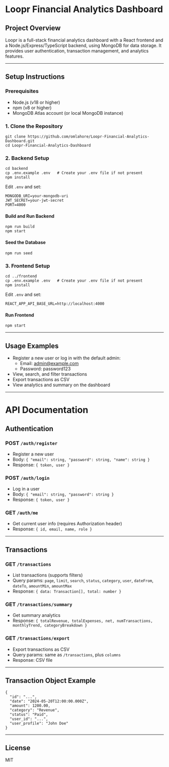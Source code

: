 # Loopr Financial Analytics Dashboard

## Project Overview
Loopr is a full-stack financial analytics dashboard with a React frontend and a Node.js/Express/TypeScript backend, using MongoDB for data storage. It provides user authentication, transaction management, and analytics features.

---

## Setup Instructions

### Prerequisites
- Node.js (v18 or higher)
- npm (v8 or higher)
- MongoDB Atlas account (or local MongoDB instance)

### 1. Clone the Repository
```
git clone https://github.com/omlahore/Loopr-Financial-Analytics-Dashboard.git
cd Loopr-Financial-Analytics-Dashboard
```

### 2. Backend Setup
```
cd backend
cp .env.example .env   # Create your .env file if not present
npm install
```

Edit `.env` and set:
```
MONGODB_URI=your-mongodb-uri
JWT_SECRET=your-jwt-secret
PORT=4000
```

#### Build and Run Backend
```
npm run build
npm start
```

#### Seed the Database
```
npm run seed
```

### 3. Frontend Setup
```
cd ../frontend
cp .env.example .env   # Create your .env file if not present
npm install
```

Edit `.env` and set:
```
REACT_APP_API_BASE_URL=http://localhost:4000
```

#### Run Frontend
```
npm start
```

---

## Usage Examples

- Register a new user or log in with the default admin:
  - Email: admin@example.com
  - Password: password123
- View, search, and filter transactions
- Export transactions as CSV
- View analytics and summary on the dashboard

---

# API Documentation

## Authentication

### POST `/auth/register`
- Register a new user
- Body: `{ "email": string, "password": string, "name": string }`
- Response: `{ token, user }`

### POST `/auth/login`
- Log in a user
- Body: `{ "email": string, "password": string }`
- Response: `{ token, user }`

### GET `/auth/me`
- Get current user info (requires Authorization header)
- Response: `{ id, email, name, role }`

---

## Transactions

### GET `/transactions`
- List transactions (supports filters)
- Query params: `page`, `limit`, `search`, `status`, `category`, `user`, `dateFrom`, `dateTo`, `amountMin`, `amountMax`
- Response: `{ data: Transaction[], total: number }`

### GET `/transactions/summary`
- Get summary analytics
- Response: `{ totalRevenue, totalExpenses, net, numTransactions, monthlyTrend, categoryBreakdown }`

### GET `/transactions/export`
- Export transactions as CSV
- Query params: same as `/transactions`, plus `columns`
- Response: CSV file

---

## Transaction Object Example
```
{
  "id": "...",
  "date": "2024-05-20T12:00:00.000Z",
  "amount": 1200.00,
  "category": "Revenue",
  "status": "Paid",
  "user_id": "...",
  "user_profile": "John Doe"
}
```

---

## License
MIT
